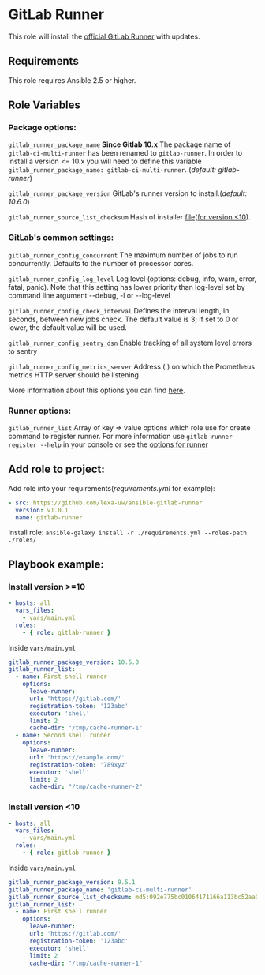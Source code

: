 GitLab Runner 
=============

This role will install the [official GitLab Runner](https://gitlab.com/gitlab-org/gitlab-runner) with updates.

Requirements
------------

This role requires Ansible 2.5 or higher.

Role Variables
--------------

### Package options:

`gitlab_runner_package_name`
**Since Gitlab 10.x** The package name of `gitlab-ci-multi-runner` has been renamed to `gitlab-runner`. In order to install 
a version <= 10.x you will need to define this variable `gitlab_runner_package_name: gitlab-ci-multi-runner`. 
(_default: gitlab-runner_)

`gitlab_runner_package_version`
GitLab's runner version to install.(_default: 10.6.0_)

`gitlab_runner_source_list_checksum`
Hash of installer [file](https://packages.gitlab.com/install/repositories/runner/gitlab-runner/script.deb.sh)([for 
version <10](https://packages.gitlab.com/install/repositories/runner/gitlab-ci-multi-runner/script.deb.sh)).

### GitLab's common settings:

`gitlab_runner_config_concurrent`
The maximum number of jobs to run concurrently. Defaults to the number of processor cores.

`gitlab_runner_config_log_level`
Log level (options: debug, info, warn, error, fatal, panic). Note that this setting has lower priority than log-level set by 
command line argument --debug, -l or --log-level

`gitlab_runner_config_check_interval`
Defines the interval length, in seconds, between new jobs check. The default value is 3; if set to 0 or lower, the default value will be used.

`gitlab_runner_config_sentry_dsn`
Enable tracking of all system level errors to sentry

`gitlab_runner_config_metrics_server`
Address (<host>:<port>) on which the Prometheus metrics HTTP server should be listening

More information about this options you can find 
[here](https://docs.gitlab.com/runner/configuration/advanced-configuration.html#the-global-section).

### Runner options:
`gitlab_runner_list`
Array of key => value options which role use for create command to register runner.
For more information use `gitlab-runner register --help` in your console 
or see the [options for runner](https://docs.gitlab.com/runner/configuration/advanced-configuration.html#the-runners-section)

Add role to project:
----------------
Add role into your requirements(_requirements.yml_ for example):
```yaml
- src: https://github.com/lexa-uw/ansible-gitlab-runner
  version: v1.0.1
  name: gitlab-runner
```

Install role: `ansible-galaxy install -r ./requirements.yml --roles-path ./roles/`

Playbook example:
----------------
### Install version >=10
```yaml
- hosts: all
  vars_files:
    - vars/main.yml
  roles:
    - { role: gitlab-runner }
```

Inside `vars/main.yml`
```yaml
gitlab_runner_package_version: 10.5.0
gitlab_runner_list:
  - name: First shell runner
    options:
      leave-runner:
      url: 'https://gitlab.com/'
      registration-token: '123abc'
      executor: 'shell'
      limit: 2
      cache-dir: "/tmp/cache-runner-1"
  - name: Second shell runner
    options:
      leave-runner:
      url: 'https://example.com/'
      registration-token: '789xyz'
      executor: 'shell'
      limit: 2
      cache-dir: "/tmp/cache-runner-2"
```

### Install version <10
```yaml
- hosts: all
  vars_files:
    - vars/main.yml
  roles:
    - { role: gitlab-runner }
```

Inside `vars/main.yml`
```yaml
gitlab_runner_package_version: 9.5.1
gitlab_runner_package_name: 'gitlab-ci-multi-runner'
gitlab_runner_source_list_checksum: md5:092e775bc01064171166a113bc52aa09
gitlab_runner_list:
  - name: First shell runner
    options:
      leave-runner:
      url: 'https://gitlab.com/'
      registration-token: '123abc'
      executor: 'shell'
      limit: 2
      cache-dir: "/tmp/cache-runner-1"
```

